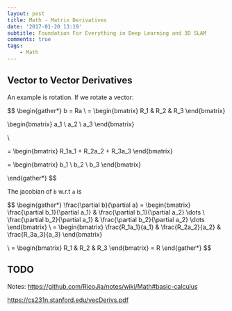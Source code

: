 ```yaml
---
layout: post
title: Math - Matrix Derivatives 
date: '2017-01-20 13:19'
subtitle: Foundation For Everything in Deep Learning and 3D SLAM
comments: true
tags:
    - Math
---
```


## Vector to Vector Derivatives

An example is rotation. If we rotate a vector:

$$
\begin{gather*}
b = Ra
\\
= \begin{bmatrix}
R_1 & R_2 & R_3
\end{bmatrix}

\begin{bmatrix}
a_1 \\ a_2 \\ a_3
\end{bmatrix}

\\

= \begin{bmatrix}
R_1a_1 + R_2a_2 + R_3a_3
\end{bmatrix}

= \begin{bmatrix}
b_1 \\ b_2 \\ b_3
\end{bmatrix}

\end{gather*}
$$

The jacobian of `b` w.r.t `a` is

$$
\begin{gather*}
\frac{\partial b}{\partial a} =
\begin{bmatrix}
\frac{\partial b_1}{\partial a_1} & \frac{\partial b_1}{\partial a_2} \dots \\
\frac{\partial b_2}{\partial a_1} & \frac{\partial b_2}{\partial a_2} \dots
\end{bmatrix}
\\
= \begin{bmatrix}
\frac{R_1a_1}{a_1} & \frac{R_2a_2}{a_2} & \frac{R_3a_3}{a_3}
\end{bmatrix}

\\
= \begin{bmatrix}
R_1 & R_2 & R_3
\end{bmatrix}
= R
\end{gather*}
$$

## TODO

Notes: <https://github.com/RicoJia/notes/wiki/Math#basic-calculus>

<https://cs231n.stanford.edu/vecDerivs.pdf>
